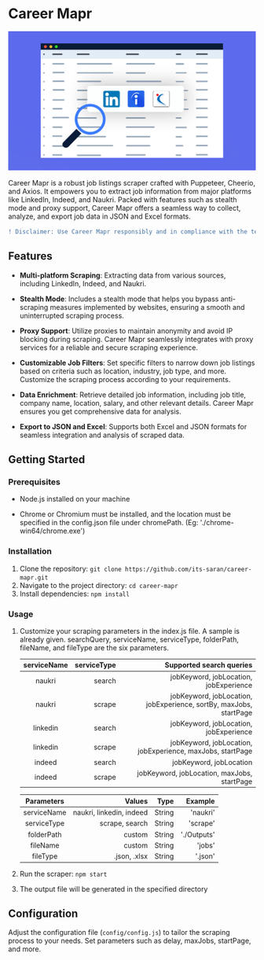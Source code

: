 # Career Mapr

![Project Cover](/images/career_mapr.jpg)

Career Mapr is a robust job listings scraper crafted with Puppeteer, Cheerio, and Axios. It empowers you to extract job information from major platforms like LinkedIn, Indeed, and Naukri. Packed with features such as stealth mode and proxy support, Career Mapr offers a seamless way to collect, analyze, and export job data in JSON and Excel formats.

```diff
! Disclaimer: Use Career Mapr responsibly and in compliance with the terms of service of the targeted platforms. The developers are not responsible for any misuse or violation of terms. 
```

## Features

- **Multi-platform Scraping**: Extracting data from various sources, including LinkedIn, Indeed, and Naukri.

- **Stealth Mode**: Includes a stealth mode that helps you bypass anti-scraping measures implemented by websites, ensuring a smooth and uninterrupted scraping process.

- **Proxy Support**: Utilize proxies to maintain anonymity and avoid IP blocking during scraping. Career Mapr seamlessly integrates with proxy services for a reliable and secure scraping experience.

- **Customizable Job Filters**: Set specific filters to narrow down job listings based on criteria such as location, industry, job type, and more. Customize the scraping process according to your requirements.

- **Data Enrichment**: Retrieve detailed job information, including job title, company name, location, salary, and other relevant details. Career Mapr ensures you get comprehensive data for analysis.

- **Export to JSON and Excel**: Supports both Excel and JSON formats for seamless integration and analysis of scraped data.


## Getting Started

### Prerequisites
- Node.js installed on your machine

- Chrome or Chromium must be installed, and the location must be specified in the config.json file under chromePath. (Eg: './chrome-win64/chrome.exe')

### Installation
1. Clone the repository: `git clone https://github.com/its-saran/career-mapr.git`
2. Navigate to the project directory: `cd career-mapr`
3. Install dependencies: `npm install`

### Usage
1. Customize your scraping parameters in the index.js file. A sample is already given. searchQuery, serviceName, serviceType, folderPath, fileName, and fileType are the six parameters.


    | serviceName      | serviceType     |     Supported search queries              |
    | :--------------: | ------------:   |  ------------------------------:          |   
    |  naukri          |   search        |    jobKeyword, jobLocation, jobExperience |
    |  naukri          |   scrape        |    jobKeyword, jobLocation, jobExperience, sortBy, maxJobs, startPage |
    |  linkedin        |   search        |    jobKeyword, jobLocation, jobExperience |
    |  linkedin        |   scrape        |    jobKeyword, jobLocation, jobExperience, maxJobs, startPage |
    |  indeed          |   search        |    jobKeyword, jobLocation|
    |  indeed          |   scrape        |    jobKeyword, jobLocation, maxJobs, startPage |


    | Parameters       | Values                      |     Type     |     Example      |
    | :--------------: | ------------------------:   |  ---------:  |     -------:     |
    |  serviceName     |   naukri, linkedin, indeed  |    String    |     'naukri'     |
    |  serviceType     |   scrape, search            |    String    |     'scrape'     |
    |  folderPath      |      custom                 |    String    |     './Outputs'  |
    |  fileName        |      custom                 |    String    |     'jobs'       |
    |  fileType        |     .json, .xlsx            |    String    |     '.json'      |

2. Run the scraper: `npm start`

3. The output file will be generated in the specified directory

## Configuration

Adjust the configuration file (`config/config.js`) to tailor the scraping process to your needs. Set parameters such as delay, maxJobs, startPage, and more.

